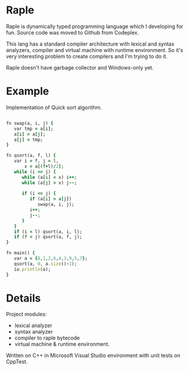 Raple
=====

Raple is dynamically typed programming language which I developing for fun. 
Source code was moved to Github from Codeplex.

This lang has a standard compiler architecture with lexical and syntax analyzers, compiler and virtual machine with runtime environment. So it's very interesting problem to create compilers and I'm trying to do it.

Raple doesn't have garbage collector and Windows-only yet.

Example
=====

Implementation of Quick sort algorithm.

```ruby

fn swap(a, i, j) {
   var tmp = a[i];
   a[i] = a[j];
   a[j] = tmp;
}

fn qsort(a, f, l) {
   var i = f, j = l,
       x = a[(f+l)/2];
   while (i <= j) {
      while (a[i] < x) i++;
      while (a[j] > x) j--;
      
      if (i <= j) {
         if (a[i] > a[j])
            swap(a, i, j);
         i++;
         j--;
      }
   }
   if (i < l) qsort(a, i, l);
   if (f < j) qsort(a, f, j);
}

fn main() {
   var a = {8,1,2,6,4,3,9,5,7};
   qsort(a, 0, a.size()-1);
   io.println(a);
}
```


Details
=====

Project modules:
- lexical analyzer
- syntax analyzer
- compiler to raple bytecode
- virtual machine & runtime environment.

Written on C++ in Microsoft Visual Studio environment with unit tests on CppTest.
